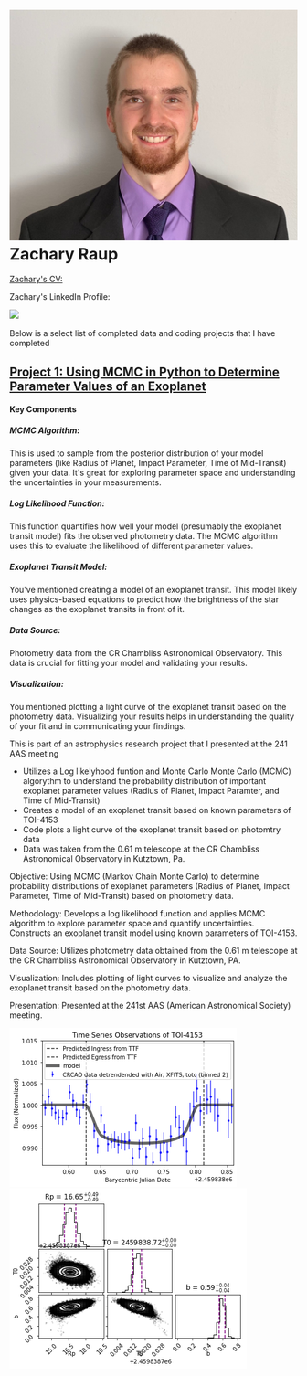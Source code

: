 # ![](port_5x4.png) Zachary Raup
[Zachary's CV:](CV_Raup_Z.pdf)

Zachary's LinkedIn Profile:

<a href = "https://www.linkedin.com/in/zachary-raup-6280a3265"><img src="https://img.shields.io/badge/-LinkedIn-0072b1?&style=for-the-badge&logo=linkedin&logoColor=white" /></a>



Below is a select list of completed data and coding projects that I have completed

## [Project 1: Using MCMC in Python to Determine Parameter Values of an Exoplanet](TOI4153.ipynb)

#### Key Components
##### MCMC Algorithm: 
This is used to sample from the posterior distribution of your model parameters (like Radius of Planet, Impact Parameter, Time of Mid-Transit) given your data. It's great for exploring parameter space and understanding the uncertainties in your measurements.

##### Log Likelihood Function: 
This function quantifies how well your model (presumably the exoplanet transit model) fits the observed photometry data. The MCMC algorithm uses this to evaluate the likelihood of different parameter values.

##### Exoplanet Transit Model: 
You've mentioned creating a model of an exoplanet transit. This model likely uses physics-based equations to predict how the brightness of the star changes as the exoplanet transits in front of it.

##### Data Source: 
Photometry data from the CR Chambliss Astronomical Observatory. This data is crucial for fitting your model and validating your results.

##### Visualization: 
You mentioned plotting a light curve of the exoplanet transit based on the photometry data. Visualizing your results helps in understanding the quality of your fit and in communicating your findings.



This is part of an astrophysics research project that I presented at the 241 AAS meeting
  - Utilizes a Log likelyhood funtion and Monte Carlo Monte Carlo (MCMC) algorythm to understand the probability distribution of important exoplanet parameter values (Radius of Planet, Impact Paramter, and Time of Mid-Transit)
  - Creates a model of an exoplanet transit based on known parameters of TOI-4153
  - Code plots a light curve of the exoplanet transit based on photomtry data
  - Data was taken from the 0.61 m telescope at the CR Chambliss Astronomical Observatory in Kutztown, Pa.



Objective: Using MCMC (Markov Chain Monte Carlo) to determine probability distributions of exoplanet parameters (Radius of Planet, Impact Parameter, Time of Mid-Transit) based on photometry data.

Methodology:
  Develops a log likelihood function and applies MCMC algorithm to explore parameter space and quantify uncertainties.
  Constructs an exoplanet transit model using known parameters of TOI-4153.

Data Source: Utilizes photometry data obtained from the 0.61 m telescope at the CR Chambliss Astronomical Observatory in Kutztown, PA.

Visualization: Includes plotting of light curves to visualize and analyze the exoplanet transit based on the photometry data.

Presentation: Presented at the 241st AAS (American Astronomical Society) meeting.
    
![](lightkurve.png)   ![](cornerplot.png)

